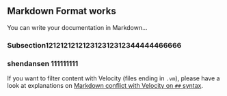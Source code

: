 Markdown Format works
---------------

You can write your documentation in Markdown...

<!-- MACRO{toc|fromDepth=1|toDepth=2} -->

### Subsection121212121212312312312344444466666
### shendansen 111111111

If you want to filter content with Velocity (files ending in `.vm`), please have a look at
explanations on [Markdown conflict with Velocity on `##` syntax](./markdown-velocity.html).
